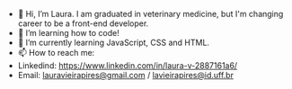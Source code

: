 - 👋 Hi, I’m Laura. I am graduated in veterinary medicine, but I'm changing  career to be a front-end developer.
- 👀 I’m  learning how to code!
- 🌱 I’m currently learning JavaScript, CSS and HTML.
- 📫 How to reach me: 
- Linkedind: https://www.linkedin.com/in/laura-v-2887161a6/
- Email: lauravieirapires@gmail.com / lavieirapires@id.uff.br                       

<!---
Laura2606/Laura2606 is a ✨ special ✨ repository because its `README.md` (this file) appears on your GitHub profile.
You can click the Preview link to take a look at your changes.
--->
